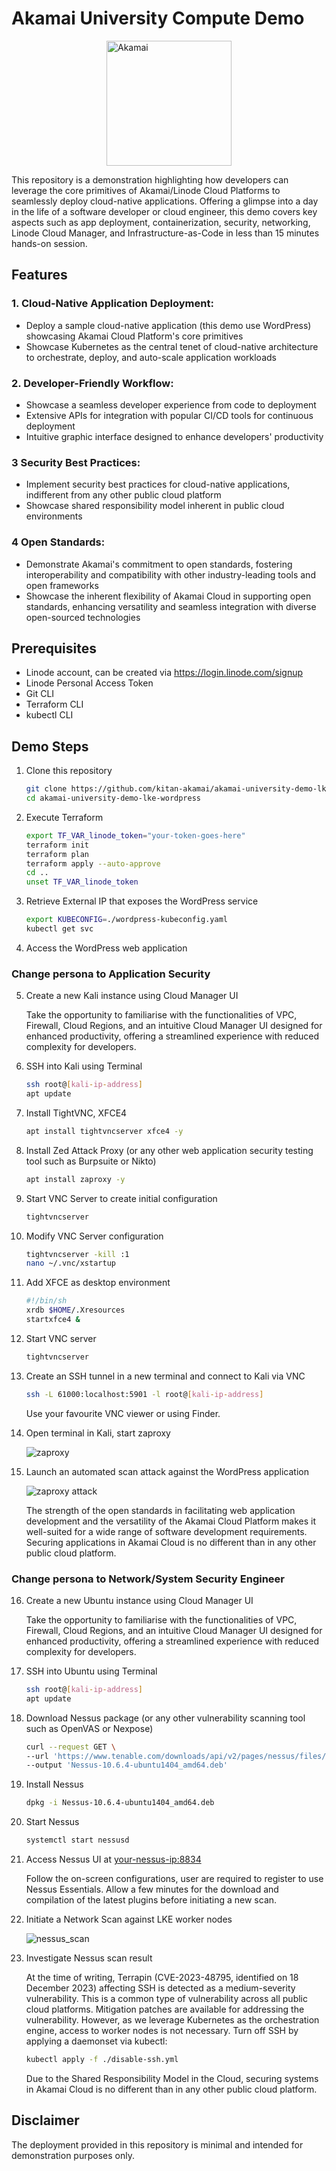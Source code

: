 # Akamai University Compute Demo 
<img src="docs/images/akamai_university.png" alt="Akamai" style="display: block; margin-left: auto; margin-right: auto; width:auto; height:200px">

This repository is a demonstration highlighting how developers can leverage the core primitives of Akamai/Linode Cloud Platforms to seamlessly deploy cloud-native applications. Offering a glimpse into a day in the life of a software developer or cloud engineer, this demo covers key aspects such as app deployment, containerization, security, networking, Linode Cloud Manager, and Infrastructure-as-Code in less than 15 minutes hands-on session.

## Features

### 1. **Cloud-Native Application Deployment:**
   - Deploy a sample cloud-native application (this demo use WordPress) showcasing Akamai Cloud Platform's core primitives
   - Showcase Kubernetes as the central tenet of cloud-native architecture to orchestrate, deploy, and auto-scale application workloads

### 2. **Developer-Friendly Workflow:**
   - Showcase a seamless developer experience from code to deployment
   - Extensive APIs for integration with popular CI/CD tools for continuous deployment
   - Intuitive graphic interface designed to enhance developers' productivity

### 3 **Security Best Practices:**
   - Implement security best practices for cloud-native applications, indifferent from any other public cloud platform
   - Showcase shared responsibility model inherent in public cloud environments

### 4 **Open Standards:**
   - Demonstrate Akamai's commitment to open standards, fostering interoperability and compatibility with other industry-leading tools and open frameworks
   - Showcase the inherent flexibility of Akamai Cloud in supporting open standards, enhancing versatility and seamless integration with diverse open-sourced technologies

## Prerequisites

- Linode account, can be created via  https://login.linode.com/signup 
- Linode Personal Access Token
- Git CLI
- Terraform CLI
- kubectl CLI

## Demo Steps

1. Clone this repository
   ```bash
   git clone https://github.com/kitan-akamai/akamai-university-demo-lke-wordpress.git
   cd akamai-university-demo-lke-wordpress
   ```

2. Execute Terraform 
   ```bash
   export TF_VAR_linode_token="your-token-goes-here"
   terraform init
   terraform plan
   terraform apply --auto-approve
   cd ..
   unset TF_VAR_linode_token
   ```

3. Retrieve External IP that exposes the WordPress service
   ```bash
   export KUBECONFIG=./wordpress-kubeconfig.yaml
   kubectl get svc
   ```

4. Access the WordPress web application

### Change persona to Application Security

5. Create a new Kali instance using Cloud Manager UI
   
   Take the opportunity to familiarise with the functionalities of VPC, Firewall, Cloud Regions, and an intuitive Cloud Manager UI designed for enhanced productivity, offering a streamlined experience with reduced complexity for developers.

6. SSH into Kali using Terminal
   ```bash
   ssh root@[kali-ip-address]
   apt update
   ```

7. Install TightVNC, XFCE4
   ```bash
   apt install tightvncserver xfce4 -y
   ```

8. Install Zed Attack Proxy (or any other web application security testing tool such as Burpsuite or Nikto)
   ```bash
   apt install zaproxy -y
   ```

9. Start VNC Server to create initial configuration
   ```bash
   tightvncserver
   ```

10. Modify VNC Server configuration
    ```bash
    tightvncserver -kill :1
    nano ~/.vnc/xstartup
    ```

11. Add XFCE as desktop environment
    ```bash
    #!/bin/sh
    xrdb $HOME/.Xresources
    startxfce4 &
    ```

12. Start VNC server 
    ```bash
    tightvncserver
    ```

13. Create an SSH tunnel in a new terminal and connect to Kali via VNC
    ```bash
    ssh -L 61000:localhost:5901 -l root@[kali-ip-address]
    ```
    Use your favourite VNC viewer or using Finder.

14. Open terminal in Kali, start zaproxy

    <img src="docs/images/zaproxy.png" alt="zaproxy" style="width:auto;height:auto;">

15. Launch an automated scan attack against the WordPress application

    <img src="docs/images/zaproxy_attack.png" alt="zaproxy attack" style="width:auto;height:auto;">

    The strength of the open standards in facilitating web application development and the versatility of the Akamai Cloud Platform makes it well-suited for a wide range of software development requirements. Securing applications in Akamai Cloud is no different than in any other public cloud platform.

### Change persona to Network/System Security Engineer

16. Create a new Ubuntu instance using Cloud Manager UI

    Take the opportunity to familiarise with the functionalities of VPC, Firewall, Cloud Regions, and an intuitive Cloud Manager UI designed for enhanced productivity, offering a streamlined experience with reduced complexity for developers.

17. SSH into Ubuntu using Terminal
    ```bash
    ssh root@[kali-ip-address]
    apt update
    ```

18. Download Nessus package (or any other vulnerability scanning tool such as OpenVAS or Nexpose)
    ```bash
    curl --request GET \
    --url 'https://www.tenable.com/downloads/api/v2/pages/nessus/files/Nessus-10.6.4-ubuntu1404_amd64.deb' \
    --output 'Nessus-10.6.4-ubuntu1404_amd64.deb'
    ```

19. Install Nessus
    ```bash
    dpkg -i Nessus-10.6.4-ubuntu1404_amd64.deb
    ```
20. Start Nessus
    ```bash
    systemctl start nessusd
    ```

21. Access Nessus UI at <your-nessus-ip:8834>

    Follow the on-screen configurations, user are required to register to use Nessus Essentials. Allow a few minutes for the download and compilation of the latest plugins before initiating a new scan.

22. Initiate a Network Scan against LKE worker nodes
   
    <img src="docs/images/nessus_scan.png" alt="nessus_scan" style="width:auto;height:auto;">

23. Investigate Nessus scan result

    At the time of writing, Terrapin (CVE-2023-48795, identified on 18 December 2023) affecting SSH is detected as a medium-severity vulnerability. This is a common type of vulnerability across all public cloud platforms. Mitigation patches are available for addressing the vulnerability. However, as we leverage Kubernetes as the orchestration engine, access to worker nodes is not necessary. Turn off SSH by applying a daemonset via kubectl:

    ```bash
    kubectl apply -f ./disable-ssh.yml
    ```
   
    Due to the Shared Responsibility Model in the Cloud, securing systems in Akamai Cloud is no different than in any other public cloud platform.

## Disclaimer
The deployment provided in this repository is minimal and intended for demonstration purposes only.